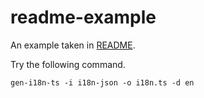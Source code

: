 # readme-example

An example taken in [README](../../README.md).

Try the following command.

```
gen-i18n-ts -i i18n-json -o i18n.ts -d en
```
